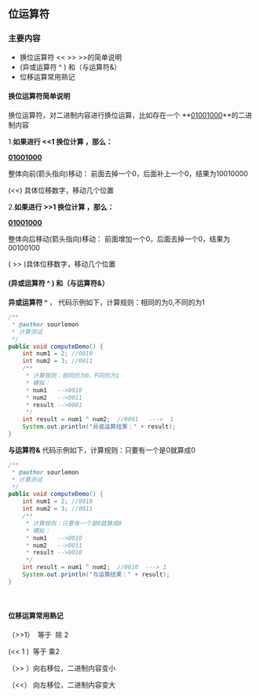 ## 位运算符

### 主要内容

- 换位运算符 <<  >>   >>的简单说明
- (异或运算符 ^ ) 和（与运算符&）
- 位移运算常用熟记



#### 换位运算符简单说明

换位运算符，对二进制内容进行换位运算，比如存在一个 **<u>01001000</u>**的二进制内容

1.**如果进行 <<1 换位计算 ，那么：**

**<u>01001000</u>**  

整体向前(箭头指向)移动： 前面去掉一个0，后面补上一个0，结果为10010000

(<<) 具体位移数字，移动几个位置



2.**如果进行 >>1 换位计算 ，那么：**

**<u>01001000</u>** 

整体向后移动(箭头指向)移动： 前面增加一个0，后面去掉一个0，结果为00100100

 ( >> )具体位移数字，移动几个位置





#### (异或运算符 ^ ) 和（与运算符&）

**异或运算符 ^** ， 代码示例如下，计算规则：相同的为0,不同的为1

```java
/**
 * @author sourlemon
 * 计算测试
 */
public void computeDemo() {
    int num1 = 2; //0010
    int num2 = 3; //0011
    /**
     * 计算规则：相同的为0,不同的为1
     * 模拟：
     * num1   -->0010
     * num2   -->0011
     * result -->0001
     */
    int result = num1 ^ num2;  //0001   --->  1
    System.out.println("异或运算结果：" + result);
}
```



**与运算符&**   代码示例如下，计算规则：只要有一个是0就算成0

```java
/**
 * @author sourlemon
 * 计算测试
 */
public void computeDemo() {
    int num1 = 2; //0010
    int num2 = 3; //0011
    /**
     * 计算规则：只要有一个是0就算成0
     * 模拟：
     * num1   -->0010
     * num2   -->0011
     * result -->0010
     */
    int result = num1 ^ num2;  //0010  ---> 1
    System.out.println("与运算结果：" + result);
}
```

​	



#### 位移运算常用熟记

（>>1）  等于  除 2

  (<< 1 )   等于 乘2  

（>> ）向右移位，二进制内容变小

（<<） 向左移位，二进制内容变大

